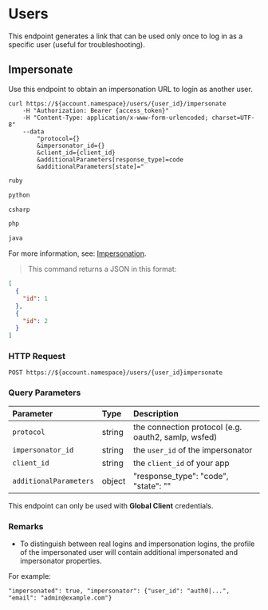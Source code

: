 # Users

This endpoint generates a link that can be used only once to log in as a specific user (useful for troubleshooting).

## Impersonate

Use this endpoint to obtain an impersonation URL to login as another user.

```shell
curl https://${account.namespace}/users/{user_id}/impersonate
	-H "Authorization: Bearer {access_token}" 
	-H "Content-Type: application/x-www-form-urlencoded; charset=UTF-8" 
	--data 
		"protocol={}
		&impersonator_id={}
		&client_id={client_id}
		&additionalParameters[response_type]=code
		&additionalParameters[state]="
```

```ruby
ruby
```

```python
python
```

```csharp
csharp
```

```php
php
```

```java
java
```

<aside class="notice">
For more information, see: <a href="/api/management/v1/use-cases#impersonation">Impersonation</a>.
</aside>

> This command returns a JSON in this format:

```json
[
  {
    "id": 1
  },
  {
    "id": 2
  }
]
```

### HTTP Request

`POST https://${account.namespace}/users/{user_id}impersonate`

### Query Parameters

| Parameter        | Type       | Description |
|:-----------------|:-----------|:------------|
| `protocol`       | string     | the connection protocol (e.g. oauth2, samlp, wsfed) |
| `impersonator_id` | string    | the `user_id` of the impersonator |
| `client_id`  | string     | the  `client_id` of your app |
| `additionalParameters` | object | "response_type": "code", "state": "" |

<aside class="warning">
This endpoint can only be used with <b>Global Client</b> credentials.
</aside>

### Remarks

* To distinguish between real logins and impersonation logins, the profile of the impersonated user will contain additional impersonated and impersonator properties. 

For example:

`"impersonated": true, "impersonator": {"user_id": "auth0|...", "email": "admin@example.com"}`
